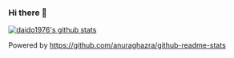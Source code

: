 ### Hi there 👋

<!--
**daido1976/daido1976** is a ✨ _special_ ✨ repository because its `README.md` (this file) appears on your GitHub profile.

Here are some ideas to get you started:

- 🔭 I’m currently working on ...
- 🌱 I’m currently learning ...
- 👯 I’m looking to collaborate on ...
- 🤔 I’m looking for help with ...
- 💬 Ask me about ...
- 📫 How to reach me: ...
- 😄 Pronouns: ...
- ⚡ Fun fact: ...
-->

[![daido1976's github stats](https://github-readme-stats.vercel.app/api?username=daido1976&count_private=true&show_icons=true)](https://github.com/anuraghazra/github-readme-stats)

Powered by https://github.com/anuraghazra/github-readme-stats
